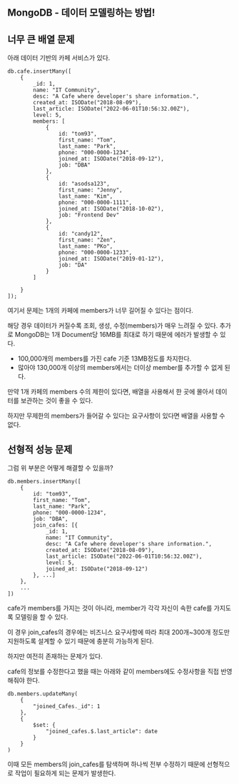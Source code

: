 ## MongoDB - 데이터 모델링하는 방법!

## 너무 큰 배열 문제

아래 데이터 기반의 카페 서비스가 있다.

```mongo
db.cafe.insertMany([
    {
        _id: 1,
        name: "IT Community",
        desc: "A Cafe where developer's share information.",
        created_at: ISODate("2018-08-09"),
        last_article: ISODate("2022-06-01T10:56:32.00Z"),
        level: 5,
        members: [
            {
                id: "tom93",
                first_name: "Tom",
                last_name: "Park",
                phone: "000-0000-1234",
                joined_at: ISODate("2018-09-12"),
                job: "DBA"
            },
            {
                id: "asodsa123",
                first_name: "Jenny",
                last_name: "Kim",
                phone: "000-0000-1111",
                joined_at: ISODate("2018-10-02"),
                job: "Frontend Dev"
            },
            {
                id: "candy12",
                first_name: "Zen",
                last_name: "PKo",
                phone: "000-0000-1233",
                joined_at: ISODate("2019-01-12"),
                job: "DA"
            }
        ]
       
    }    
]);
```

여기서 문제는 1개의 카페에 members가 너무 길어질 수 있다는 점이다.

해당 경우 데이터가 커질수록 조회, 생성, 수정(members)가 매우 느려질 수 있다. 추가로 MongoDB는 1개 Document당 16MB를 최대로 하기 때문에 에러가 발생할 수 있다.
- 100,000개의 members를 가진 cafe 기준 13MB정도를 차지한다.
- 많아야 130,000개 이상의 members에서는 더이상 member를 추가할 수 없게 된다.

만약 1개 카페의 members 수의 제한이 있다면, 배열을 사용해서 한 곳에 몰아서 데이터를 보관하는 것이 좋을 수 있다.

하지만 무제한의 members가 들어갈 수 있다는 요구사항이 있다면 배열을 사용할 수 없다.

## 선형적 성능 문제

그럼 위 부분은 어떻게 해결할 수 있을까?

```mongo
db.members.insertMany([
    {
        id: "tom93",
        first_name: "Tom",
        last_name: "Park",
        phone: "000-0000-1234",
        job: "DBA",
        join_cafes: [{
            _id: 1,
            name: "IT Community",
            desc: "A Cafe where developer's share information.",
            created_at: ISODate("2018-08-09"),
            last_article: ISODate("2022-06-01T10:56:32.00Z"),
            level: 5,
            joined_at: ISODate("2018-09-12")
        }, ...]
    },
    ...
])
```

cafe가 members를 가지는 것이 아니라, member가 각각 자신이 속한 cafe를 가지도록 모델링을 할 수 있다.

이 경우 join_cafes의 경우에는 비즈니스 요구사항에 따라 최대 200개~300개 정도만 지원하도록 설계할 수 있기 때문에 충분히 가능하게 된다.

하지만 여전히 존재하는 문제가 있다. 

cafe의 정보를 수정한다고 했을 때는 아래와 같이 members에도 수정사항을 직접 반영해줘야 한다.

```mongo
db.members.updateMany(
    {
        "joined_Cafes._id": 1
    },
    {
        $set: {
            "joined_cafes.$.last_article": date
        }
    }
)
```

이때 모든 members의 join_cafes를 탐색하며 하나씩 전부 수정하기 때문에 선형적으로 작업이 필요하게 되는 문제가 발생한다.



